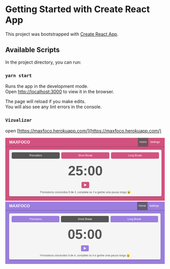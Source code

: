 # Getting Started with Create React App

This project was bootstrapped with [Create React App](https://github.com/facebook/create-react-app).

## Available Scripts

In the project directory, you can run:

### `yarn start`

Runs the app in the development mode.\
Open [http://localhost:3000](http://localhost:3000) to view it in the browser.

The page will reload if you make edits.\
You will also see any lint errors in the console.

### `Vizualizar`

open [https://maxfoco.herokuapp.com/](https://maxfoco.herokuapp.com/)

<img src="/public/images/image-1.png" />
<img src="/public/images/image-2.png" />

